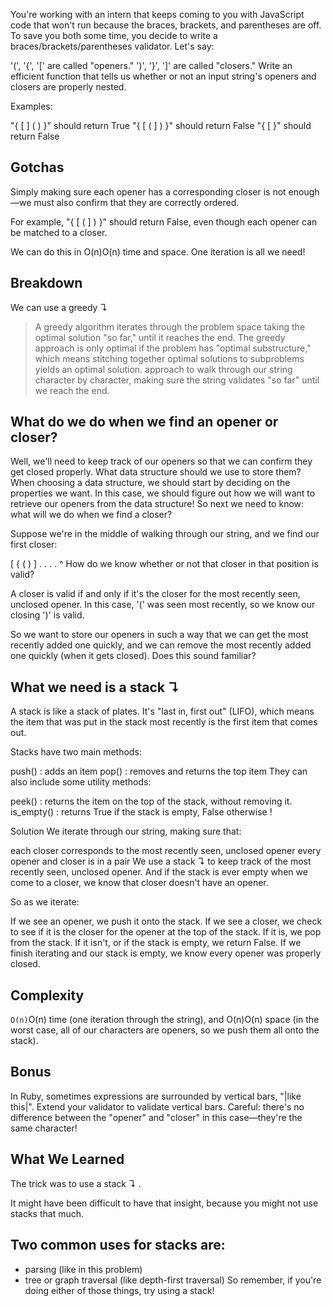 You're working with an intern that keeps coming to you with JavaScript code that won't run because the braces, brackets, and parentheses are off. To save you both some time, you decide to write a braces/brackets/parentheses validator.
Let's say:

'(', '{', '[' are called "openers."
')', '}', ']' are called "closers."
Write an efficient function that tells us whether or not an input string's openers and closers are properly nested.

Examples:

"{ [ ] ( ) }" should return True
"{ [ ( ] ) }" should return False
"{ [ }" should return False

## Gotchas
Simply making sure each opener has a corresponding closer is not enough—we must also confirm that they are correctly ordered.

For example, "{ [ ( ] ) }" should return False, even though each opener can be matched to a closer.

We can do this in O(n)O(n) time and space. One iteration is all we need!

## Breakdown
We can use a greedy ↴

> A greedy algorithm iterates through the problem space taking the optimal solution "so far," until it reaches the end. The greedy approach is only optimal if the problem has "optimal substructure," which means stitching together optimal solutions to subproblems yields an optimal solution.
approach to walk through our string character by character, making sure the string validates "so far" until we reach the end.

## What do we do when we find an opener or closer?

Well, we'll need to keep track of our openers so that we can confirm they get closed properly. What data structure should we use to store them? When choosing a data structure, we should start by deciding on the properties we want. In this case, we should figure out how we will want to retrieve our openers from the data structure! So next we need to know: what will we do when we find a closer?

Suppose we're in the middle of walking through our string, and we find our first closer:

  [ { ( ) ] . . . .
      ^
How do we know whether or not that closer in that position is valid?

A closer is valid if and only if it's the closer for the most recently seen, unclosed opener. In this case, '(' was seen most recently, so we know our closing ')' is valid.

So we want to store our openers in such a way that we can get the most recently added one quickly, and we can remove the most recently added one quickly (when it gets closed). Does this sound familiar?

## What we need is a stack ↴
A stack is like a stack of plates. It's "last in, first out" (LIFO), which means the item that was put in the stack most recently is the first item that comes out.


Stacks have two main methods:

push() : adds an item
pop() : removes and returns the top item
They can also include some utility methods:

peek() : returns the item on the top of the stack, without removing it.
is_empty() : returns True if the stack is empty, False otherwise
!

Solution
We iterate through our string, making sure that:

each closer corresponds to the most recently seen, unclosed opener
every opener and closer is in a pair
We use a stack ↴ to keep track of the most recently seen, unclosed opener. And if the stack is ever empty when we come to a closer, we know that closer doesn't have an opener.

So as we iterate:

If we see an opener, we push it onto the stack.
If we see a closer, we check to see if it is the closer for the opener at the top of the stack. If it is, we pop from the stack. If it isn't, or if the stack is empty, we return False.
If we finish iterating and our stack is empty, we know every opener was properly closed.

## Complexity
`O(n)`O(n) time (one iteration through the string), and O(n)O(n) space (in the worst case, all of our characters are openers, so we push them all onto the stack).

## Bonus
In Ruby, sometimes expressions are surrounded by vertical bars, "|like this|". Extend your validator to validate vertical bars. Careful: there's no difference between the "opener" and "closer" in this case—they're the same character!

## What We Learned
The trick was to use a stack ↴ .

It might have been difficult to have that insight, because you might not use stacks that much.

## Two common uses for stacks are:

+ parsing (like in this problem)
+ tree or graph traversal (like depth-first traversal)
So remember, if you're doing either of those things, try using a stack!